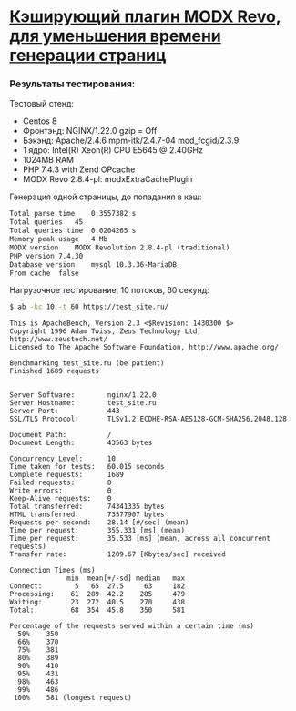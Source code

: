 # [Кэширующий плагин MODX Revo, для уменьшения времени генерации страниц](https://webdevops.ru/blog/extra-cache-plugin-modx.html)


### Результаты тестирования:
Тестовый стенд: 
+ Centos 8
+ Фронтэнд: NGINX/1.22.0 gzip = Off
+ Бэкэнд: Apache/2.4.6 mpm-itk/2.4.7-04 mod_fcgid/2.3.9
+ 1 ядро: Intel(R) Xeon(R) CPU E5645 @ 2.40GHz
+ 1024MB RAM
+ PHP 7.4.3 with Zend OPcache
+ MODX Revo 2.8.4-pl: modxExtraCachePlugin

Генерация одной страницы, до попадания в кэш:
```html
Total parse time	0.3557382 s
Total queries	45
Total queries time	0.0204265 s
Memory peak usage	4 Mb
MODX version	MODX Revolution 2.8.4-pl (traditional)
PHP version	7.4.30
Database version	mysql 10.3.36-MariaDB
From cache	false
```

Нагрузочное тестирование, 10 потоков, 60 секунд:
```bash
$ ab -kc 10 -t 60 https://test_site.ru/
```

```
This is ApacheBench, Version 2.3 <$Revision: 1430300 $>
Copyright 1996 Adam Twiss, Zeus Technology Ltd, http://www.zeustech.net/
Licensed to The Apache Software Foundation, http://www.apache.org/

Benchmarking test_site.ru (be patient)
Finished 1689 requests


Server Software:        nginx/1.22.0
Server Hostname:        test_site.ru
Server Port:            443
SSL/TLS Protocol:       TLSv1.2,ECDHE-RSA-AES128-GCM-SHA256,2048,128

Document Path:          /
Document Length:        43563 bytes

Concurrency Level:      10
Time taken for tests:   60.015 seconds
Complete requests:      1689
Failed requests:        0
Write errors:           0
Keep-Alive requests:    0
Total transferred:      74341335 bytes
HTML transferred:       73577907 bytes
Requests per second:    28.14 [#/sec] (mean)
Time per request:       355.331 [ms] (mean)
Time per request:       35.533 [ms] (mean, across all concurrent requests)
Transfer rate:          1209.67 [Kbytes/sec] received

Connection Times (ms)
              min  mean[+/-sd] median   max
Connect:        5   65  27.5     63     182
Processing:    61  289  42.2    285     479
Waiting:       23  272  40.5    270     438
Total:         68  354  45.8    350     581

Percentage of the requests served within a certain time (ms)
  50%    350
  66%    370
  75%    381
  80%    389
  90%    410
  95%    431
  98%    463
  99%    486
 100%    581 (longest request)
```
